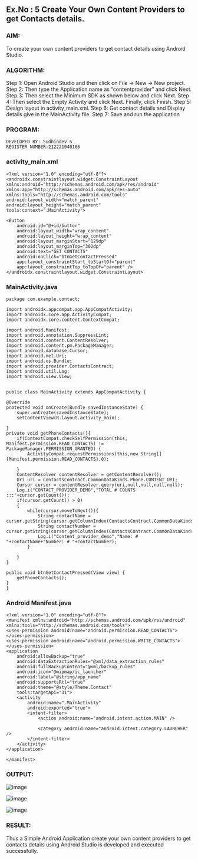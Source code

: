 ## Ex.No : 5 Create Your Own Content Providers to get Contacts details.
### AIM:
To create your own content providers to get contact details using Android Studio.
### ALGORITHM:
Step 1: Open Android Studio and then click on File -> New -> New project.
Step 2: Then type the Application name as “contentprovider″ and click Next.
Step 3: Then select the Minimum SDK as shown below and click Next.
Step 4: Then select the Empty Activity and click Next. Finally, click Finish.
Step 5: Design layout in activity_main.xml.
Step 6: Get contact details and Display details give in the MainActivity file.
Step 7: Save and run the application
### PROGRAM:
```
DEVELOPED BY: Sudhindev S
REGISTER NUMBER:212221040166
```
### activity_main.xml
```
<?xml version="1.0" encoding="utf-8"?>
<androidx.constraintlayout.widget.ConstraintLayout xmlns:android="http://schemas.android.com/apk/res/android"
xmlns:app="http://schemas.android.com/apk/res-auto"
xmlns:tools="http://schemas.android.com/tools"
android:layout_width="match_parent"
android:layout_height="match_parent"
tools:context=".MainActivity">

<Button
    android:id="@+id/button"
    android:layout_width="wrap_content"
    android:layout_height="wrap_content"
    android:layout_marginStart="129dp"
    android:layout_marginTop="302dp"
    android:text="GET CONTACTS"
    android:onClick="btnGetContactPressed"
    app:layout_constraintStart_toStartOf="parent"
    app:layout_constraintTop_toTopOf="parent" />
</androidx.constraintlayout.widget.ConstraintLayout>
```
### MainActivity.java
```
package com.example.contact;

import androidx.appcompat.app.AppCompatActivity;
import androidx.core.app.ActivityCompat;
import androidx.core.content.ContextCompat;

import android.Manifest;
import android.annotation.SuppressLint;
import android.content.ContentResolver;
import android.content.pm.PackageManager;
import android.database.Cursor;
import android.net.Uri;
import android.os.Bundle;
import android.provider.ContactsContract;
import android.util.Log;
import android.view.View;


public class MainActivity extends AppCompatActivity {

@Override
protected void onCreate(Bundle savedInstanceState) {
    super.onCreate(savedInstanceState);
    setContentView(R.layout.activity_main);

}
private void getPhoneContacts(){
    if(ContextCompat.checkSelfPermission(this, Manifest.permission.READ_CONTACTS) != PackageManager.PERMISSION_GRANTED) {
        ActivityCompat.requestPermissions(this,new String[] {Manifest.permission.READ_CONTACTS},0);

    }
    ContentResolver contentResolver = getContentResolver();
    Uri uri = ContactsContract.CommonDataKinds.Phone.CONTENT_URI;
    Cursor cursor = contentResolver.query(uri,null,null,null,null);
    Log.i("CONTACT_PROVIDER_DEMO","TOTAL # COUNTS :::"+cursor.getCount());
    if(cursor.getCount() > 0)
    {
        while(cursor.moveToNext()){
            String contactName = cursor.getString(cursor.getColumnIndex(ContactsContract.CommonDataKinds.Phone.DISPLAY_NAME));
            String contactNumber = cursor.getString(cursor.getColumnIndex(ContactsContract.CommonDataKinds.Phone.NUMBER));
            Log.i("Content_provider_demo","Name: # "+contactName+"Number: # "+contactNumber);
        }

    }
}

public void btnGetContactPressed(View view) {
    getPhoneContacts();
}
}
```
### Android Manifest.java
```
<?xml version="1.0" encoding="utf-8"?>
<manifest xmlns:android="http://schemas.android.com/apk/res/android"
xmlns:tools="http://schemas.android.com/tools">
<uses-permission android:name="android.permission.READ_CONTACTS"></uses-permission>
<uses-permission android:name="android.permission.WRITE_CONTACTS"></uses-permission>
<application
    android:allowBackup="true"
    android:dataExtractionRules="@xml/data_extraction_rules"
    android:fullBackupContent="@xml/backup_rules"
    android:icon="@mipmap/ic_launcher"
    android:label="@string/app_name"
    android:supportsRtl="true"
    android:theme="@style/Theme.Contact"
    tools:targetApi="31">
    <activity
        android:name=".MainActivity"
        android:exported="true">
        <intent-filter>
            <action android:name="android.intent.action.MAIN" />

            <category android:name="android.intent.category.LAUNCHER" />
        </intent-filter>
    </activity>
</application>

</manifest>
```
### OUTPUT:

![image](https://github.com/HibaRajarajeswari/CONTENT-PROVIDER/assets/129970809/2b458cc2-e3ef-4455-afe6-48ccb4221abe)

![image](https://github.com/HibaRajarajeswari/CONTENT-PROVIDER/assets/129970809/5930b215-f280-4a93-81c6-1eaf96d4852c)

![image](https://github.com/HibaRajarajeswari/CONTENT-PROVIDER/assets/129970809/9e6c69b9-c092-4375-9418-459a9a893c9a)
### RESULT:
Thus a Simple Android Application create your own content providers to get contacts details using Android Studio is developed and executed successfully.
